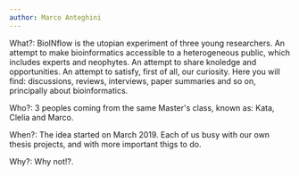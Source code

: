 ```yaml
---
author: Marco Anteghini
---
```


What?: BioINflow is the utopian experiment of three young researchers. An attempt to make bioinformatics accessible to a heterogeneous public, which includes experts and neophytes. An attempt to share knoledge and opportunities. An attempt to satisfy, first of all, our curiosity. Here you will find: discussions, reviews, interviews, paper summaries and so on, principally about bioinformatics.

Who?: 3 peoples coming from the same Master's class, known as: Kata, Clelia and Marco. 

When?: The idea started on March 2019. Each of us busy with our own thesis projects, and with more important thigs to do.

Why?: Why not!?.  
